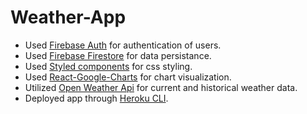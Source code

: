 # Weather-App

- Used [Firebase Auth](https://firebase.google.com/products/auth) for authentication of users.
- Used [Firebase Firestore](https://firebase.google.com/products/firestore) for data persistance.
- Used [Styled components](https://styled-components.com/) for css styling.
- Used [React-Google-Charts](https://react-google-charts.com/) for chart visualization.
- Utilized [Open Weather Api](https://openweathermap.org/) for current and historical weather data.
- Deployed app through [Heroku CLI](https://devcenter.heroku.com/).
